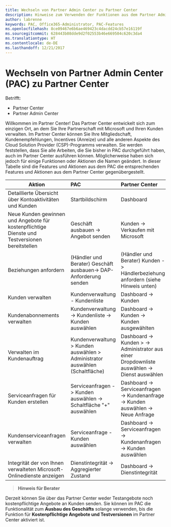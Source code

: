 ```yaml
---
title: Wechseln von Partner Admin Center zu Partner Center
description: Hinweise zum Verwenden der Funktionen aus dem Partner Admin Center im Partner Center
author: labrenne
keywords: PAC, Office365-Administrator, PAC-Features
ms.openlocfilehash: 8ce09467e6b6ae469423c4dacdd24cb57e16119f
ms.sourcegitcommit: 628443b08dde9d2f02553b46e669504c620c3da4
ms.translationtype: HT
ms.contentlocale: de-DE
ms.lasthandoff: 12/21/2017
---
```

# <a name="moving-from-partner-admin-center-pac-to-partner-center"></a>Wechseln von Partner Admin Center (PAC) zu Partner Center

Betrifft:
- Partner Center
- Partner Admin Center

Willkommen im Partner Center! Das Partner Center entwickelt sich zum einzigen Ort, an dem Sie Ihre Partnerschaft mit Microsoft und Ihren Kunden verwalten. Im Partner Center können Sie Ihre Mitgliedschaft, Kundenempfehlungen, Incentives (Anreize) und alle anderen Aspekte des Cloud Solution Provider (CSP)-Programms verwalten. Sie werden feststellen, dass Sie alle Arbeiten, die Sie bisher in PAC durchgeführt haben, auch im Partner Center ausführen können. Möglicherweise haben sich jedoch für einige Funktionen oder Aktionen die Namen geändert. In dieser Tabelle sind die Features und Aktionen aus dem PAC die entsprechenden Features und Aktionen aus dem Partner Center gegenübergestellt.


|**Aktion**   |**PAC**   |**Partner Center**   |
|--------------|:--------------|:---------------|
|Detaillierte Übersicht über Kontoaktivitäten und Kunden|Startbildschirm|Dashboard|
|Neue Kunden gewinnen und Angebote für kostenpflichtige Dienste und Testversionen bereitstellen|Geschäft ausbauen -> Angebot senden|Kunden -> Verkaufen mit Microsoft|
|Beziehungen anfordern|(Händler und Berater) Geschäft ausbauen-> DAP-Anforderung senden|(Händler und Berater) Kunden -> Händlerbeziehung anfordern (siehe Hinweis unten)|
|Kunden verwalten|Kundenverwaltung - Kundenliste|Dashboard -> Kunden|
|Kundenabonnements verwalten|Kundenverwaltung -> Kundenliste -> Kunden auswählen|Dashboard -> Kunden -> Kunden ausgewählten|
|Verwalten im Kundenauftrag|Kundenverwaltung > Kunden auswählen > Administrator auswählen (Schaltfläche)|Dashboard -> Kunden > -> Administrator aus einer Dropdownliste auswählen -> Dienst auswählen|
|Serviceanfragen für Kunden erstellen|Serviceanfragen -> Kunden auswählen -> Schaltfläche "+" auswählen | Dashboard -> Serviceanfragen -> Kundenanfrage -> Kunden auswählen -> Neue Anfrage|
|Kundenserviceanfragen verwalten| Serviceanfrage - Kunden auswählen|Dashboard -> Serviceanfragen -> Kundenanfragen -> Kunden auswählen|
|Integrität der von Ihnen verwalteten Microsoft-Onlinedienste anzeigen|Dienstintegrität -> Aggregierter Zustand|Dashboard -> Dienstintegrität|

>**Hinweis für Berater**<br> 

Derzeit können Sie über das Partner Center weder Testangebote noch kostenpflichtige Angebote an Kunden senden.  Sie können im PAC die Funktionalität zum **Ausbau des Geschäfts** solange verwenden, bis die Funktion für **Kostenpflichtige Angebote und Testversionen** im Partner Center aktiviert ist.